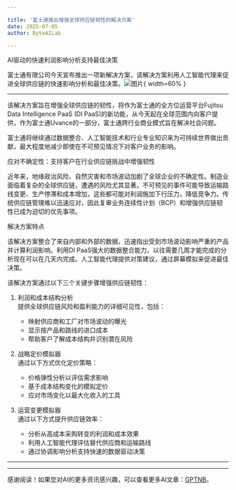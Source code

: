 ```yaml
---

title: '富士通推出增强全球供应链韧性的解决方案'
date: 2025-07-05
author: ByteAILab

---
```


AI驱动的快速利润影响分析支持最佳决策

富士通有限公司今天宣布推出一项新解决方案，该解决方案利用人工智能代理来促进全球供应链的快速影响分析和最佳决策。![图片](https://ai-techpark.com/wp-content/uploads/Fujitsu-Unveils.jpg){ width=60% }

---
该解决方案旨在增强全球供应链的韧性，将作为富士通的全方位运营平台Fujitsu Data Intelligence PaaS (DI PaaS)的新功能，从今天起在全球范围内向客户提供，作为富士通Uvance的一部分，富士通跨行业商业模式旨在解决社会问题。

富士通将继续通过数据整合、人工智能技术和行业专业知识来为可持续世界做出贡献，最大程度地减少即使在不可预见情况下对客户业务的影响。

应对不确定性：支持客户在行业供应链挑战中增强韧性

近年来，地缘政治风险、自然灾害和市场波动加剧了全球企业的不确定性。制造业面临着复杂的全球供应链，遭遇的风险尤其显著。不可预见的事件可能导致运输路线变更、生产停滞和成本增加，这些都可能对利润施加下行压力，降低竞争力。传统供应链管理难以迅速应对，因此复审业务连续性计划（BCP）和增强供应链韧性已成为迫切的优先事项。

解决方案特点

该解决方案整合了来自内部和外部的数据，迅速指出受到市场波动影响严重的产品并计算利润影响。利用DI PaaS强大的数据整合能力，以往需要几周才能完成的分析现在可以在几天内完成。人工智能代理提供对策建议，通过屏幕模拟来促进最佳决策。

该解决方案通过以下三个关键步骤增强供应链韧性：
1. 利润和成本结构分析  
   提供全球供应链风险和盈利能力的详细可见性，包括：  
   - 映射供应商和工厂对市场波动的曝光  
   - 显示按产品和路线的进口成本  
   - 帮助客户了解成本结构并识别潜在风险  

2. 战略定价模拟器  
   通过以下方式优化定价策略：  
   - 价格弹性分析以评估需求影响  
   - 基于成本结构变化的模拟定价  
   - 应对市场变化以最大化收入的工具  

3. 运营变更模拟器  
   通过以下方式提升供应链效率：  
   - 分析从高成本采购转变的利润和成本效果  
   - 利用人工智能代理评估替代供应商和运输路线  
   - 通过协调影响分析支持快速的数据驱动决策  

---
---
感谢阅读！如果您对AI的更多资讯感兴趣，可以查看更多AI文章：[GPTNB](https://gptnb.com)。